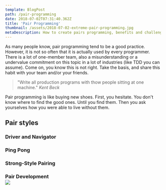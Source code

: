 ```yaml
---
template: BlogPost
path: /pair-programming
date: 2018-07-02T07:31:40.362Z
title: 'Pair Programming'
thumbnail: /assets/2018-07-02-extreme-pair-programming.jpg
metaDescription: How to create pairs programming, benefits and challenges
---
```


As many people know, pair programming tend to be a good practice. However, it is not so often that it is actually used by every programmer. There is a lot of one-member team, also a misunderstanding or a undervalue commitment on this topic in a lot of industries (like TDD you can assume). Come on, you know this is not right. Take the basis, and share this habit with your team and/or your friends. 

> "Write all production programs with thow people sitting at one machine." _Kent Beck_

Pair programming is like buying new shoes. First, you hesitate. You don't know where to find the good ones. Until you find them. Then you ask yourselves how you were able to live without them.

## Pair styles

### Driver and Navigator

### Ping Pong

### Strong-Style Pairing

### Pair Development

<div class="custom-images" style="max-width: 700px; margin: -15px auto -10px auto;">
	<img src="/assets/material/in-progress.png">
</div>